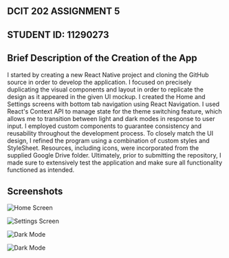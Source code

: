 ## DCIT 202 ASSIGNMENT 5

## STUDENT ID: 11290273


## Brief Description of the Creation of the App
I started by creating a new React Native project and cloning the GitHub source in order to develop the application. I focused on precisely duplicating the visual components and layout in order to replicate the design as it appeared in the given UI mockup. I created the Home and Settings screens with bottom tab navigation using React Navigation. I used React's Context API to manage state for the theme switching feature, which allows me to transition between light and dark modes in response to user input.
I employed custom components to guarantee consistency and reusability throughout the development process. To closely match the UI design, I refined the program using a combination of custom styles and StyleSheet. Resources, including icons, were incorporated from the supplied Google Drive folder. Ultimately, prior to submitting the repository, I made sure to extensively test the application and make sure all functionality functioned as intended.


## Screenshots

![Home Screen](./assets/hs1.jpg)


![Settings Screen](./assets/ses1.jpg)


![Dark Mode](./assets/hs2.jpg)


![Dark Mode](./assets/ses2.jpg)


